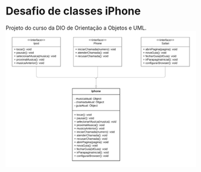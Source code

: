# Desafio de classes iPhone
Projeto do curso da DIO de Orientação a Objetos e UML.
![diagrama_uml](/img/dio-java-uml.png)
